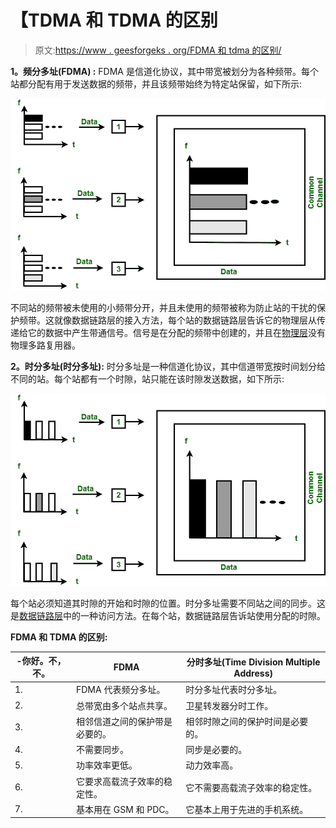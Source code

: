 # 【TDMA 和 TDMA 的区别

> 原文:[https://www . geesforgeks . org/FDMA 和 tdma 的区别/](https://www.geeksforgeeks.org/difference-between-fdma-and-tdma/)

**1。频分多址(FDMA) :**
FDMA 是信道化协议，其中带宽被划分为各种频带。每个站都分配有用于发送数据的频带，并且该频带始终为特定站保留，如下所示:

![](img/b48679b37e10f53de27cec5f55898e97.png)

不同站的频带被未使用的小频带分开，并且未使用的频带被称为防止站的干扰的保护频带。这就像数据链路层的接入方法，每个站的数据链路层告诉它的物理层从传递给它的数据中产生带通信号。信号是在分配的频带中创建的，并且在[物理层](https://www.geeksforgeeks.org/layers-of-osi-model/)没有物理多路复用器。

**2。时分多址(时分多址):**
时分多址是一种信道化协议，其中信道带宽按时间划分给不同的站。每个站都有一个时隙，站只能在该时隙发送数据，如下所示:

![](img/a56d9a974d69ca23acfbe79fa60b2fdc.png)

每个站必须知道其时隙的开始和时隙的位置。时分多址需要不同站之间的同步。这是[数据链路层](https://www.geeksforgeeks.org/data-link-layer-in-osi-model/)中的一种访问方法。在每个站，数据链路层告诉站使用分配的时隙。

**FDMA 和 TDMA 的区别:**

<center>

| -你好。不，不。 | FDMA | 分时多址(Time Division Multiple Address) |
| --- | --- | --- |
| 1. | FDMA 代表频分多址。 | 时分多址代表时分多址。 |
| 2. | 总带宽由多个站点共享。 | 卫星转发器分时工作。 |
| 3. | 相邻信道之间的保护带是必要的。 | 相邻时隙之间的保护时间是必要的。 |
| 4. | 不需要同步。 | 同步是必要的。 |
| 5. | 功率效率更低。 | 动力效率高。 |
| 6. | 它要求高载流子效率的稳定性。 | 它不需要高载流子效率的稳定性。 |
| 7. | 基本用在 GSM 和 PDC。 | 它基本上用于先进的手机系统。 |

</center>